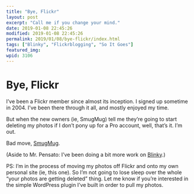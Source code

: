 ```yaml
---
title: "Bye, Flickr"
layout: post
excerpt: "Call me if you change your mind."
date: 2019-01-08 22:45:26
modified: 2019-01-08 22:45:26
permalink: 2019/01/08/bye-flickr/index.html
tags: ["Blinky", "Flickrblogging", "So It Goes"]
featured_img: 
wpid: 3106
---
```


# Bye, Flickr

I’ve been a Flickr member since almost its inception. I signed up sometime in 2004. I’ve been there through it all, and mostly enjoyed my time.

But when the new owners (ie, SmugMug) tell me they’re going to start deleting my photos if I don’t pony up for a Pro account, well, that’s it. I’m out.

Bad move, [SmugMug](https://www.smugmug.com/together/faq).

(Aside to Mr. Pensato: I’ve been doing a bit more work on [Blinky](https://patrickjohanneson.com/2013/06/02/wordcamp-winnipeg-2/).)

PS: I’m in the process of moving my photos off Flickr and onto my own personal site (ie, this one). So I’m not going to lose sleep over the whole “your photos are getting deleted” thing. Let me know if you’re interested in the simple WordPress plugin I’ve built in order to pull my photos.